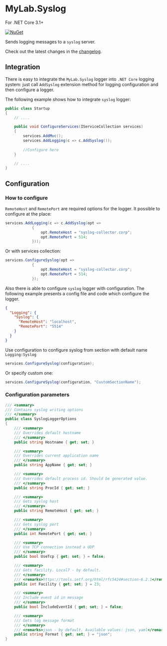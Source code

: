 # MyLab.Syslog

For .NET Core 3.1+

[![NuGet](https://img.shields.io/nuget/v/MyLab.Log.Syslog.svg)](https://www.nuget.org/packages/MyLab.Log.Syslog/)

Sends logging messages to a `syslog` server.

Check out the latest changes in the [changelog](/changelog.md).

## Integration

There is easy to integrate the `MyLab.Syslog` logger into `.NET Core` logging system: just call `AddSyslog` extension method for logging configuration and then configure a logger.

The following example shows how to integrate `syslog` logger:

```C#
public class Startup
{
    // ....

    public void ConfigureServices(IServiceCollection services)
    {
        services.AddMvc();
        services.AddLogging(c => c.AddSyslog());
        
        //Configure here
    }

    // ....
}
```

## Configuration

### How to configure

`RemoteHost` and `RemotePort` are required options for the logger. It possible to configure at the place:

```c#
services.AddLogging(c => c.AddSyslog(opt =>
            {
                opt.RemoteHost = "syslog-collector.corp";
                opt.RemotePort = 514;
            }));
```

Or with services collection:

```C#
services.ConfigureSyslog(opt =>
            {
                opt.RemoteHost = "syslog-collector.corp";
                opt.RemotePort = 514;
            });
```

Also there is able to configure `syslog` logger with configuration. The following example presents a config file and code which configure the logger.

```json
{
  "Logging": {
    "Syslog": {
      "RemoteHost": "localhost",
      "RemotePort": "5514"
    }
  }
}
```

Use configuration to configure syslog from section with default name `Logging:Syslog`  

```C#
services.ConfigureSyslog(configuration);
```

Or specify custom one:

```c#
services.ConfigureSyslog(configuration, "CustomSectionName"); 
```

### Configuration parameters

```c#
/// <summary>
/// Contains syslog writing options
/// </summary>
public class SyslogLoggerOptions
{
    /// <summary>
    /// Overrides default hostname
    /// </summary>
    public string Hostname { get; set; }

    /// <summary>
    /// Overrides current application name
    /// </summary>
    public string AppName { get; set; }

    /// <summary>
    /// Overrides default process id. Should be generated value.
    /// </summary>
    public string ProcId { get; set; }

    /// <summary>
    /// Gets syslog host
    /// </summary>
    public string RemoteHost { get; set; }

    /// <summary>
    /// Gets syslog port
    /// </summary>
    public int RemotePort { get; set; }

    /// <summary>
    /// Use TCP connection instead a UDP
    /// </summary>
    public bool UseTcp { get; set; } = false;

    /// <summary>
    /// Gets facility. Local7 - by default.
    /// </summary>
    /// <remarks>https://tools.ietf.org/html/rfc5424#section-6.2.1</remarks>
    public int Facility { get; set; } = 23;

    /// <summary>
    /// Include event id in message
    /// </summary>
    public bool IncludeEventId { get; set; } = false;

    /// <summary>
    /// Gets log message format
    /// </summary>
    /// <remarks>json - by default. Available values: json, yaml</remarks>
    public string Format { get; set; } = "json";
}
```

